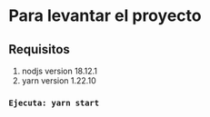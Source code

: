 # Para levantar el proyecto

## Requisitos

1. nodjs version 18.12.1
2. yarn version 1.22.10

### `Ejecuta: yarn start`
